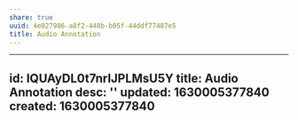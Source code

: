 ```yaml
---
share: true
uuid: 4e027986-a8f2-440b-b05f-44ddf77487e5
title: Audio Annotation
---
```

---
id: IQUAyDL0t7nrIJPLMsU5Y
title: Audio Annotation
desc: ''
updated: 1630005377840
created: 1630005377840
---